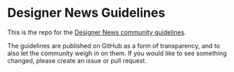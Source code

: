 # Designer News Guidelines

This is the repo for the [Designer News community guidelines](https://www.designernews.co/about#guidelines).

The guidelines are published on GitHub as a form of transparency, and to also let the community weigh
in on them. If you would like to see something changed, please create an issue or pull request.

